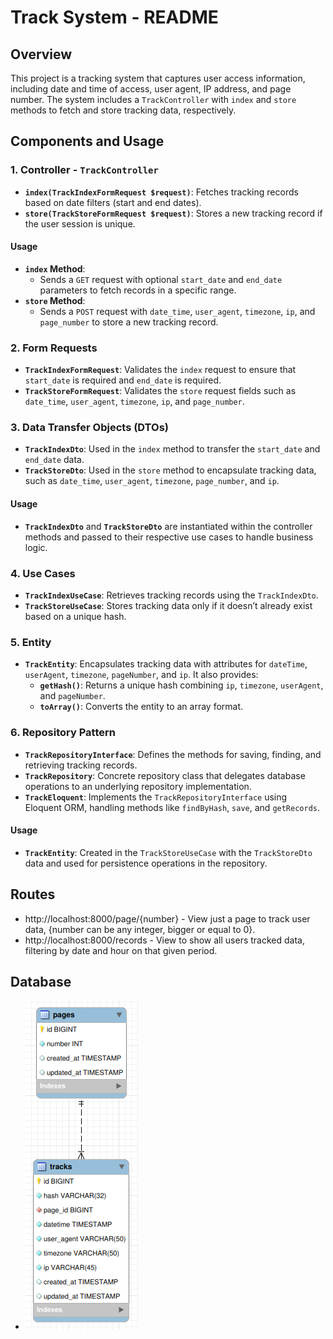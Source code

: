 # Track System - README

## Overview
This project is a tracking system that captures user access information, including date and time of access, user agent, IP address, and page number. The system includes a `TrackController` with `index` and `store` methods to fetch and store tracking data, respectively.

## Components and Usage

### 1. **Controller - `TrackController`**
   - **`index(TrackIndexFormRequest $request)`**: Fetches tracking records based on date filters (start and end dates). 
   - **`store(TrackStoreFormRequest $request)`**: Stores a new tracking record if the user session is unique.

#### Usage
- **`index` Method**:
  - Sends a `GET` request with optional `start_date` and `end_date` parameters to fetch records in a specific range.
- **`store` Method**:
  - Sends a `POST` request with `date_time`, `user_agent`, `timezone`, `ip`, and `page_number` to store a new tracking record.

### 2. **Form Requests**
   - **`TrackIndexFormRequest`**: Validates the `index` request to ensure that `start_date` is required and `end_date` is required.
   - **`TrackStoreFormRequest`**: Validates the `store` request fields such as `date_time`, `user_agent`, `timezone`, `ip`, and `page_number`.

### 3. **Data Transfer Objects (DTOs)**
   - **`TrackIndexDto`**: Used in the `index` method to transfer the `start_date` and `end_date` data.
   - **`TrackStoreDto`**: Used in the `store` method to encapsulate tracking data, such as `date_time`, `user_agent`, `timezone`, `page_number`, and `ip`.

#### Usage
- **`TrackIndexDto`** and **`TrackStoreDto`** are instantiated within the controller methods and passed to their respective use cases to handle business logic.

### 4. **Use Cases**
   - **`TrackIndexUseCase`**: Retrieves tracking records using the `TrackIndexDto`.
   - **`TrackStoreUseCase`**: Stores tracking data only if it doesn’t already exist based on a unique hash.

### 5. **Entity**
   - **`TrackEntity`**: Encapsulates tracking data with attributes for `dateTime`, `userAgent`, `timezone`, `pageNumber`, and `ip`. It also provides:
     - **`getHash()`**: Returns a unique hash combining `ip`, `timezone`, `userAgent`, and `pageNumber`.
     - **`toArray()`**: Converts the entity to an array format.

### 6. **Repository Pattern**
   - **`TrackRepositoryInterface`**: Defines the methods for saving, finding, and retrieving tracking records.
   - **`TrackRepository`**: Concrete repository class that delegates database operations to an underlying repository implementation.
   - **`TrackEloquent`**: Implements the `TrackRepositoryInterface` using Eloquent ORM, handling methods like `findByHash`, `save`, and `getRecords`.


#### Usage
- **`TrackEntity`**: Created in the `TrackStoreUseCase` with the `TrackStoreDto` data and used for persistence operations in the repository.

## Routes

   - http://localhost:8000/page/{number} - View just a page to track user data, {number can be any integer, bigger or equal to 0}.
   - http://localhost:8000/records - View to show all users tracked data, filtering by date and hour on that given period.

## Database
   - ![Database schema](schema.png "Database Schema")